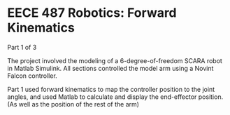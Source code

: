 # EECE 487 Robotics: Forward Kinematics

Part 1 of 3

The project involved the modeling of a 6-degree-of-freedom SCARA robot in Matlab Simulink. All sections controlled the model arm using a Novint Falcon controller.

Part 1 used forward kinematics to map the controller position to the joint angles, and used Matlab to calculate and display the end-effector position. (As well as the position of the rest of the arm)

